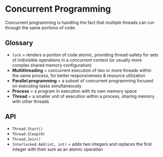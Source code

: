 # Concurrent Programming

Concurrent programming is handling the fact that multiple threads can run through the same portions of code.

## Glossary

* `lock` = renders a portion of code atomic, providing thread-safety for sets of indivisible operations in a _concurrent_ context (or usually more complex shared memory configuration)
* **Multithreading** = concurrent execution of two or more threads within the same process, for better responsiveness & resource utilization
* **Parallel programming** = a subset of concurrent programming focused on executing tasks simultaneously
* **Process** = a program in execution with its own memory space
* **Thread** = a smaller unit of execution within a process, sharing memory with other threads

## API

* `Thread.Start()`
* `Thread.Sleep(0)`
* `Thread.Join()`
* `Interlocked.Add(int, int)` = adds two integers and replaces the first integer with their sum as an atomic operation
